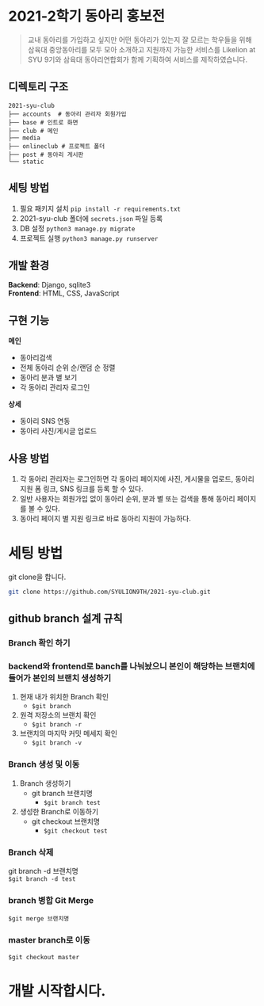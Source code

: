 # 2021-2학기 동아리 홍보전
> 교내 동아리를 가입하고 싶지만 어떤 동아리가 있는지 잘 모르는 학우들을 위해 삼육대 중앙동아리를 모두 모아 소개하고 지원까지 가능한 서비스를  Likelion at SYU 9기와 삼육대 동아리연합회가 함께 기획하여 서비스를 제작하였습니다.

## 디렉토리 구조
```
2021-syu-club
├── accounts  # 동아리 관리자 회원가입
├── base # 인트로 화면
├── club # 메인
├── media 
├── onlineclub # 프로젝트 폴더
├── post # 동아리 게시판
└── static
```

## 세팅 방법
1. 필요 패키지 설치 ```pip install -r requirements.txt```
2. 2021-syu-club 폴더에 ```secrets.json``` 파일 등록
3. DB 설정 ```python3 manage.py migrate```
4. 프로젝트 실행 ```python3 manage.py runserver```

## 개발 환경
**Backend**: Django, sqlite3<br>
**Frontend**: HTML, CSS, JavaScript

## 구현 기능
**메인**
- 동아리검색
- 전체 동아리 순위 순/랜덤 순 정렬
- 동아리 분과 별 보기
- 각 동아리 관리자 로그인<br>

**상세**
- 동아리 SNS 연동
- 동아리 사진/게시글 업로드

## 사용 방법
1. 각 동아리 관리자는 로그인하면 각 동아리 페이지에 사진, 게시물을 업로드, 동아리 지원 폼 링크, SNS 링크를 등록 할 수 있다.
2. 일반 사용자는 회원가입 없이 동아리 순위, 분과 별 또는 검색을 통해 동아리 페이지를 볼 수 있다.
3. 동아리 페이지 별 지원 링크로 바로 동아리 지원이 가능하다. 

## 

# 세팅 방법
git clone을 합니다. 
```bash
git clone https://github.com/SYULION9TH/2021-syu-club.git
```
## github branch 설계 규칙
### Branch 확인 하기
### backend와 frontend로 banch를 나눠놨으니 본인이 해당하는 브랜치에 들어가 본인의 브랜치 생성하기 

1. 현재 내가 위치한 Branch 확인
   - `$git branch`
2. 원격 저장소의 브랜치 확인
   - `$git branch -r`
3. 브랜치의 마지막 커밋 메세지 확인
   - `$git branch -v`

### Branch 생성 및 이동
1. Branch 생성하기
    - git branch 브랜치명
        - `$git branch test`
2. 생성한 Branch로 이동하기
    - git checkout 브랜치명
        - `$git checkout test`

### Branch 삭제
git branch -d 브랜치명  
`$git branch -d test`

### branch 병합 Git Merge
`$git merge 브랜치명`

### master branch로 이동
`$git checkout master`

# 개발 시작합시다.  

